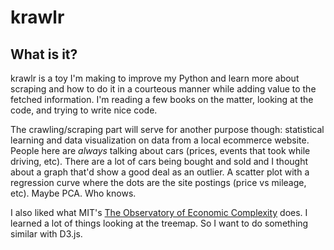 # krawlr

## What is it?

krawlr is a toy I'm making to improve my Python and learn more about scraping and how to do it in a courteous manner while adding value to the fetched information. I'm reading a few books on the matter, looking at the code, and trying to write nice code.

The crawling/scraping part will serve for another purpose though: statistical learning and data visualization on data from a local ecommerce website. People here are *always* talking about cars (prices, events that took while driving, etc). There are a lot of cars being bought and sold and I thought about a graph that'd show a good deal as an outlier. A scatter plot with a regression curve where the dots are the site postings (price vs mileage, etc). Maybe PCA. Who knows.

I also liked what MIT's [The Observatory of Economic Complexity](http://atlas.media.mit.edu/en/) does. I learned a lot of things looking at the treemap. So I want to do something similar with D3.js.
